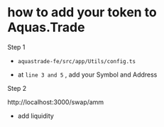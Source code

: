 # how to add your token to Aquas.Trade

Step 1

- `aquastrade-fe/src/app/Utils/config.ts`

* at `line 3 and 5` , add your Symbol and Address

Step 2

http://localhost:3000/swap/amm

- add liquidity

